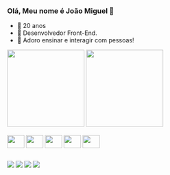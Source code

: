 ### Olá, Meu nome é João Miguel 👋

- 🌱 20 anos
- 🤔 Desenvolvedor Front-End.
- 💬 Adoro ensinar e interagir com pessoas!

<div>
  <img height="180em" src="https://github-readme-stats.vercel.app/api?username=jmiguel-arlopes&show_icons=true&theme=radical"/>
  <img height="180em" src="https://github-readme-stats.vercel.app/api/top-langs/?username=jmiguel-arlopes&layout=compact&theme=radical"/>
</div>

<div style="display: inline-block"><br>
  <img align="center" height="30" width="40" src="https://cdn.jsdelivr.net/gh/devicons/devicon/icons/html5/html5-original.svg"/>
  <img align="center" height="30" width="40" src="https://cdn.jsdelivr.net/gh/devicons/devicon/icons/css3/css3-original.svg" />
  <img align="center" height="30" width="40" src="https://cdn.jsdelivr.net/gh/devicons/devicon/icons/javascript/javascript-original.svg" />
  <img align="center" height="30" width="40" src="https://cdn.jsdelivr.net/gh/devicons/devicon/icons/bootstrap/bootstrap-original.svg" />
  <img align="center" height="30" width="40" src="https://cdn.jsdelivr.net/gh/devicons/devicon/icons/react/react-original.svg" />
</div>

##

<div>
  <a href="mailto:jmiguelarlopes@gmail.com"><img src="https://img.shields.io/badge/Gmail-D14836?style=for-the-badge&logo=gmail&logoColor=white" target="_blank"/></a>
  <a href="https://br.linkedin.com/in/jo%C3%A3o-miguel-a-lopes-8431b4261" target="_blank"><img src="https://img.shields.io/badge/LinkedIn-0077B5?style=for-the-badge&logo=linkedin&logoColor=white" target="_blank"/></a>
  <a href="https://wa.me/5521975471418" target="_blank"><img src="https://img.shields.io/badge/WhatsApp-25D366?style=for-the-badge&logo=whatsapp&logoColor=white" target="_blank"/></a>
  <a href="https://discordapp.com/users/426728402863652867" target="_blank"><img src="https://img.shields.io/badge/Discord-7289DA?style=for-the-badge&logo=discord&logoColor=white" target="_blank"/></a>
</div>
